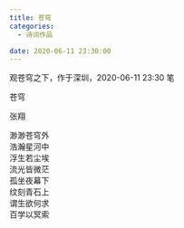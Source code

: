 ```yaml
---
title: 苍穹
categories:
  - 诗词作品

date: 2020-06-11 23:30:00
---
```


观苍穹之下，作于深圳，2020-06-11 23:30 笔

<!-- more -->
<div class="poem">   
苍穹
  
张翔  
  
渺渺苍穹外  
浩瀚星河中  
浮生若尘埃  
流光皆微茫  
孤坐夜幕下  
纹刻青石上  
谓生欲何求  
百学以冥索
</div>
